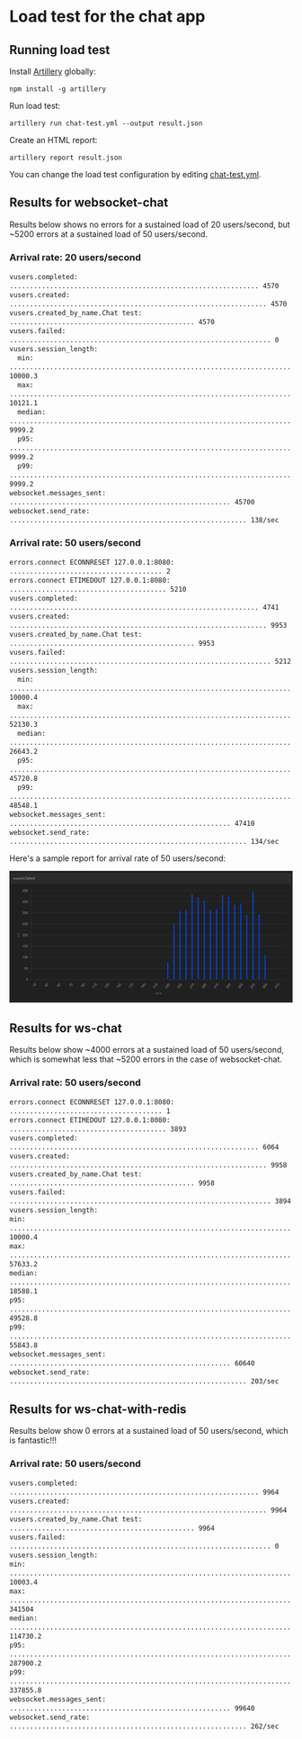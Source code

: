# Load test for the chat app

## Running load test

Install [Artillery](https://www.artillery.io/) globally:

```shell
npm install -g artillery
```

Run load test:

```shell
artillery run chat-test.yml --output result.json
```

Create an HTML report:

```shell
artillery report result.json
```

You can change the load test configuration by editing
[chat-test.yml](chat-test.yml).

## Results for websocket-chat

Results below shows no errors for a sustained load of 20 users/second, but ~5200
errors at a sustained load of 50 users/second.

### Arrival rate: 20 users/second

```text
vusers.completed: .............................................................. 4570
vusers.created: ................................................................ 4570
vusers.created_by_name.Chat test: .............................................. 4570
vusers.failed: ................................................................. 0
vusers.session_length:
  min: ......................................................................... 10000.3
  max: ......................................................................... 10121.1
  median: ...................................................................... 9999.2
  p95: ......................................................................... 9999.2
  p99: ......................................................................... 9999.2
websocket.messages_sent: ....................................................... 45700
websocket.send_rate: ........................................................... 138/sec
```

### Arrival rate: 50 users/second

```text
errors.connect ECONNRESET 127.0.0.1:8080: ...................................... 2
errors.connect ETIMEDOUT 127.0.0.1:8080: ....................................... 5210
vusers.completed: .............................................................. 4741
vusers.created: ................................................................ 9953
vusers.created_by_name.Chat test: .............................................. 9953
vusers.failed: ................................................................. 5212
vusers.session_length:
  min: ......................................................................... 10000.4
  max: ......................................................................... 52130.3
  median: ...................................................................... 26643.2
  p95: ......................................................................... 45720.8
  p99: ......................................................................... 48548.1
websocket.messages_sent: ....................................................... 47410
websocket.send_rate: ........................................................... 134/sec
```

Here's a sample report for arrival rate of 50 users/second:

![Virtual Users Failed](virtual-users-failed.png)

## Results for ws-chat

Results below show ~4000 errors at a sustained load of 50 users/second, which is
somewhat less that ~5200 errors in the case of websocket-chat.

### Arrival rate: 50 users/second

```text
errors.connect ECONNRESET 127.0.0.1:8080: ...................................... 1
errors.connect ETIMEDOUT 127.0.0.1:8080: ....................................... 3893
vusers.completed: .............................................................. 6064
vusers.created: ................................................................ 9958
vusers.created_by_name.Chat test: .............................................. 9958
vusers.failed: ................................................................. 3894
vusers.session_length:
min: ......................................................................... 10000.4
max: ......................................................................... 57633.2
median: ...................................................................... 18588.1
p95: ......................................................................... 49528.8
p99: ......................................................................... 55843.8
websocket.messages_sent: ....................................................... 60640
websocket.send_rate: ........................................................... 203/sec
```

## Results for ws-chat-with-redis

Results below show 0 errors at a sustained load of 50 users/second, which is
fantastic!!!

### Arrival rate: 50 users/second

```text
vusers.completed: .............................................................. 9964
vusers.created: ................................................................ 9964
vusers.created_by_name.Chat test: .............................................. 9964
vusers.failed: ................................................................. 0
vusers.session_length:
min: ......................................................................... 10003.4
max: ......................................................................... 341504
median: ...................................................................... 114730.2
p95: ......................................................................... 287900.2
p99: ......................................................................... 337855.8
websocket.messages_sent: ....................................................... 99640
websocket.send_rate: ........................................................... 262/sec
```
